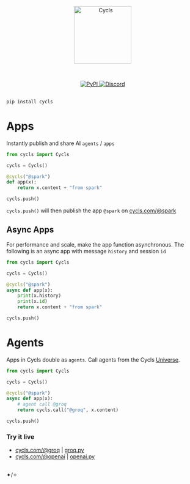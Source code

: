 </br></br><p align="center"><img src="https://cycls.com/static/assets/logo-gold.svg" alt="Cycls" width="150"></p></br>

<div align="center">
    <a href="https://pypi.org/project/cycls/" target="_blank" rel="noopener noreferrer">
        <img loading="lazy" src="https://img.shields.io/pypi/v/cycls.svg" alt="PyPI" class="img_ev3q" style="display: inline;">
    </a>
    <a href="https://discord.gg/BMnaMatDC7" target="_blank" rel="noopener noreferrer">
        <img loading="lazy" src="https://img.shields.io/discord/1175782747164389466" alt="Discord" class="img_ev3q" style="display: inline;">
    </a>
</div>

</br>

```sh
pip install cycls
```

# Apps
Instantly publish and share AI `agents` / `apps`

```py
from cycls import Cycls

cycls = Cycls()

@cycls("@spark")
def app(x):
    return x.content + "from spark"

cycls.push()
```
`cycls.push()` will then publish the app `@spark` on [cycls.com/@spark](https://cycls.com/@spark)
## Async Apps
For performance and scale, make the app function asynchronous. The following is an async app with message `history` and session `id`
```py
from cycls import Cycls

cycls = Cycls()

@cycls("@spark")
async def app(x):
    print(x.history)
    print(x.id)
    return x.content + "from spark"

cycls.push()
```

# Agents
Apps in Cycls double as `agents`. Call agents from the Cycls [Universe](https://explore.cycls.com).
```py
from cycls import Cycls

cycls = Cycls()

@cycls("@spark")
async def app(x):
    # agent call @groq
    return cycls.call("@groq", x.content)

cycls.push()
```

### Try it live
- [cycls.com/@groq](https://cycls.com/@groq)     | [groq.py](https://github.com/Cycls/examples/blob/main/groq.py)
- [cycls.com/@openai](https://cycls.com/@openai) | [openai.py](https://github.com/Cycls/examples/blob/main/openai.py)

</br>✦/✧</br>
   
